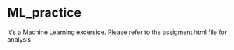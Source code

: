 # ML_practice

it's a Machine Learning excersice. Please refer to the assigment.html file for analysis
